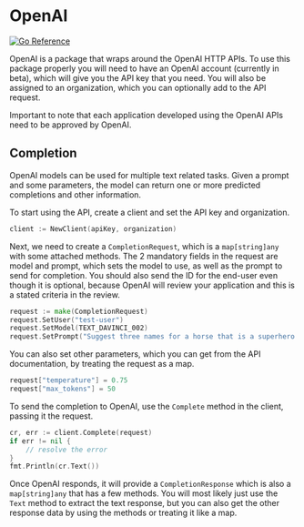 # OpenAI

[![Go Reference](https://pkg.go.dev/badge/github.com/sausheong/openai.svg)](https://pkg.go.dev/github.com/sausheong/openai)

OpenAI is a package that wraps around the OpenAI HTTP APIs. To use this package properly you will need to have an OpenAI account (currently in beta), which will give you the API key that you need. You will also be assigned to an organization, which you can optionally add to the API request.

Important to note that each application developed using the OpenAI APIs need to be approved by OpenAI. 

## Completion

OpenAI models can be used for multiple text related tasks. Given a prompt and some parameters, the model can return one or more predicted completions and other information.

To start using the API, create a client and set the API key and organization.

````go
client := NewClient(apiKey, organization)
````

Next, we need to create a `CompletionRequest`, which is a `map[string]any` with some attached methods. The 2 mandatory fields in the request are model and prompt, which sets the model to use, as well as the prompt to send for completion. You should also send the ID for the end-user even though it is optional, because OpenAI will review your application and this is a stated criteria in the review.

````go
request := make(CompletionRequest)
request.SetUser("test-user")
request.SetModel(TEXT_DAVINCI_002)
request.SetPrompt("Suggest three names for a horse that is a superhero.")
````
You can also set other parameters, which you can get from the API documentation, by treating the request as a map.

````go
request["temperature"] = 0.75
request["max_tokens"] = 50
````

To send the completion to OpenAI, use the `Complete` method in the client, passing it the request. 

````go
cr, err := client.Complete(request)
if err != nil {
    // resolve the error
}
fmt.Println(cr.Text())
````

Once OpenAI responds, it will provide a `CompletionResponse` which is also a `map[string]any` that has a few methods. You will most likely just use the `Text` method to extract the text response, but you can also get the other response data by using the methods or treating it like a map. 